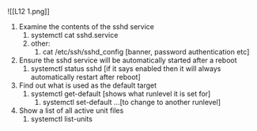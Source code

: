 ![[L12 1.png]]

1. Examine the contents of the sshd service
	1. systemctl cat sshd.service 
	2. other:
		1. cat /etc/ssh/sshd_config [banner, password authentication etc]
2. Ensure the sshd service will be automatically started after a reboot
	1. systemctl status sshd [if it says enabled then it will always automatically restart after reboot]
3. Find out what is used as the default target 
	1. systemctl get-default [shows what runlevel it is set for]
		1. systemctl set-default ...[to change to another runlevel]
4. Show a list of all active unit files
	1. systemctl list-units